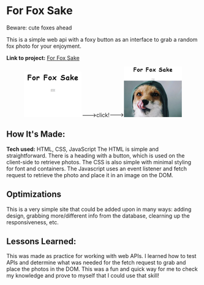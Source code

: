 # For Fox Sake
Beware: cute foxes ahead

This is a simple web api with a foxy button as an interface to grab a random fox photo for your enjoyment. 

**Link to project:** [For Fox Sake](https://savvycolleen.github.io/forfoxsake/)
<p align="center">
<img src="images/readme-screenshot.png" width= 30% height= 40% justify="center">--->click!---><img src="images/readme-screenshot2.png" width= 30% height= 40%>
</p>

## How It's Made:

**Tech used:** HTML, CSS, JavaScript
The HTML is simple and straightforward. There is a heading with a button, which is used on the client-side to retrieve photos. The CSS is also simple with minimal styling for font and containers. The Javascript uses an event listener and fetch request to retrieve the photo and place it in an image on the DOM. 

## Optimizations
This is a very simple site that could be added upon in many ways: adding design, grabbing more/different info from the database, clearning up the responsiveness, etc. 

## Lessons Learned:

This was made as practice for working with web APIs. I learned how to test APIs and determine what was needed for the fetch request to grab and place the photos in the DOM. This was a fun and quick way for me to check my knowledge and prove to myself that I could use that skill!




